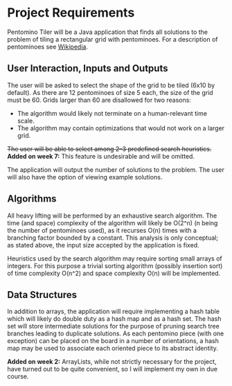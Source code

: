 # Project Requirements

Pentomino Tiler will be a Java application that finds all solutions to the problem of tiling a rectangular grid with pentominoes. For a description of pentominoes see [Wikipedia](https://en.wikipedia.org/wiki/Pentomino).

## User Interaction, Inputs and Outputs

The user will be asked to select the shape of the grid to be tiled (6x10 by default). As there are 12 pentominoes of size 5 each, the size of the grid must be 60. Grids larger than 60 are disallowed for two reasons:
* The algorithm would likely not terminate on a human-relevant time scale.
* The algorithm may contain optimizations that would not work on a larger grid.

~~The user will be able to select among 2–3 predefined search heuristics.~~ **Added on week 7:** This feature is undesirable and will be omitted.

The application will output the number of solutions to the problem. The user will also have the option of viewing example solutions.

## Algorithms

All heavy lifting will be performed by an exhaustive search algorithm. The time (and space) complexity of the algorithm will likely be O(2^n) (n being the number of pentominoes used), as it recurses O(n) times with a branching factor bounded by a constant. This analysis is only conceptual; as stated above, the input size accepted by the application is fixed.

Heuristics used by the search algorithm may require sorting small arrays of integers. For this purpose a trivial sorting algorithm (possibly insertion sort) of time complexity O(n^2) and space complexity O(n) will be implemented.

## Data Structures

In addition to arrays, the application will require implementing a hash table which will likely do double duty as a hash map and as a hash set. The hash set will store intermediate solutions for the purpose of pruning search tree branches leading to duplicate solutions. As each pentomino piece (with one exception) can be placed on the board in a number of orientations, a hash map may be used to associate each oriented piece to its abstract identity.

**Added on week 2:**
ArrayLists, while not strictly necessary for the project, have turned out to be quite convenient, so I will implement my own in due course.
